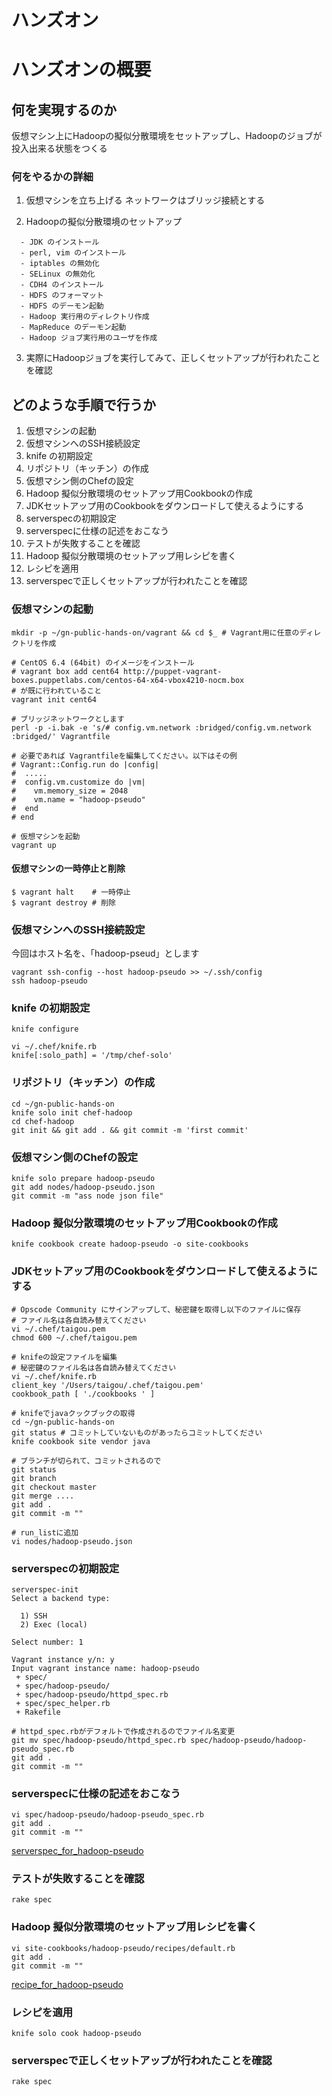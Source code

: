 ハンズオン
===================

# ハンズオンの概要

## 何を実現するのか

仮想マシン上にHadoopの擬似分散環境をセットアップし、Hadoopのジョブが投入出来る状態をつくる

### 何をやるかの詳細

1. 仮想マシンを立ち上げる
   ネットワークはブリッジ接続とする

2. Hadoopの擬似分散環境のセットアップ

```
  - JDK のインストール
  - perl, vim のインストール
  - iptables の無効化
  - SELinux の無効化
  - CDH4 のインストール
  - HDFS のフォーマット
  - HDFS のデーモン起動
  - Hadoop 実行用のディレクトリ作成
  - MapReduce のデーモン起動
  - Hadoop ジョブ実行用のユーザを作成
```

3. 実際にHadoopジョブを実行してみて、正しくセットアップが行われたことを確認

## どのような手順で行うか

1. 仮想マシンの起動
2. 仮想マシンへのSSH接続設定
3. knife の初期設定
4. リポジトリ（キッチン）の作成
5. 仮想マシン側のChefの設定
6. Hadoop 擬似分散環境のセットアップ用Cookbookの作成
7. JDKセットアップ用のCookbookをダウンロードして使えるようにする
8. serverspecの初期設定
9. serverspecに仕様の記述をおこなう
10. テストが失敗することを確認
11. Hadoop 擬似分散環境のセットアップ用レシピを書く
12. レシピを適用
13. serverspecで正しくセットアップが行われたことを確認

### 仮想マシンの起動

```
mkdir -p ~/gn-public-hands-on/vagrant && cd $_ # Vagrant用に任意のディレクトリを作成

# CentOS 6.4 (64bit) のイメージをインストール
# vagrant box add cent64 http://puppet-vagrant-boxes.puppetlabs.com/centos-64-x64-vbox4210-nocm.box
# が既に行われていること
vagrant init cent64

# ブリッジネットワークとします
perl -p -i.bak -e 's/# config.vm.network :bridged/config.vm.network :bridged/' Vagrantfile

# 必要であれば Vagrantfileを編集してください。以下はその例
# Vagrant::Config.run do |config|
#  .....
#  config.vm.customize do |vm|
#    vm.memory_size = 2048
#    vm.name = "hadoop-pseudo"
#  end
# end

# 仮想マシンを起動
vagrant up
```

#### 仮想マシンの一時停止と削除

```
$ vagrant halt    # 一時停止
$ vagrant destroy # 削除
```

### 仮想マシンへのSSH接続設定

今回はホスト名を、「hadoop-pseud」とします

```
vagrant ssh-config --host hadoop-pseudo >> ~/.ssh/config
ssh hadoop-pseudo
```

### knife の初期設定

```
knife configure

vi ~/.chef/knife.rb
knife[:solo_path] = '/tmp/chef-solo'

```

### リポジトリ（キッチン）の作成

```
cd ~/gn-public-hands-on
knife solo init chef-hadoop
cd chef-hadoop
git init && git add . && git commit -m 'first commit'
```

### 仮想マシン側のChefの設定

```
knife solo prepare hadoop-pseudo
git add nodes/hadoop-pseudo.json
git commit -m "ass node json file"
```

### Hadoop 擬似分散環境のセットアップ用Cookbookの作成

```
knife cookbook create hadoop-pseudo -o site-cookbooks
```

### JDKセットアップ用のCookbookをダウンロードして使えるようにする

```
# Opscode Community にサインアップして、秘密鍵を取得し以下のファイルに保存
# ファイル名は各自読み替えてください
vi ~/.chef/taigou.pem
chmod 600 ~/.chef/taigou.pem

# knifeの設定ファイルを編集
# 秘密鍵のファイル名は各自読み替えてください
vi ~/.chef/knife.rb
client_key '/Users/taigou/.chef/taigou.pem'
cookbook_path [ './cookbooks ' ]

# knifeでjavaクックブックの取得
cd ~/gn-public-hands-on
git status # コミットしていないものがあったらコミットしてください
knife cookbook site vendor java

# ブランチが切られて、コミットされるので
git status
git branch
git checkout master
git merge ....
git add .
git commit -m ""

# run_listに追加
vi nodes/hadoop-pseudo.json
```

### serverspecの初期設定

```
serverspec-init
Select a backend type:

  1) SSH
  2) Exec (local)

Select number: 1

Vagrant instance y/n: y
Input vagrant instance name: hadoop-pseudo
 + spec/
 + spec/hadoop-pseudo/
 + spec/hadoop-pseudo/httpd_spec.rb
 + spec/spec_helper.rb
 + Rakefile

# httpd_spec.rbがデフォルトで作成されるのでファイル名変更
git mv spec/hadoop-pseudo/httpd_spec.rb spec/hadoop-pseudo/hadoop-pseudo_spec.rb
git add .
git commit -m ""
```

### serverspecに仕様の記述をおこなう

```
vi spec/hadoop-pseudo/hadoop-pseudo_spec.rb
git add .
git commit -m ""
```

[serverspec_for_hadoop-pseudo](https://github.com/groovenauts/public-hands-on/blob/master/02/hadoop-pseudo_spec.rb)

### テストが失敗することを確認

```
rake spec
```

### Hadoop 擬似分散環境のセットアップ用レシピを書く

```
vi site-cookbooks/hadoop-pseudo/recipes/default.rb
git add .
git commit -m ""
```

[recipe_for_hadoop-pseudo](https://github.com/groovenauts/public-hands-on/blob/master/02/recipe_for_hadoop-pseudo.rb)

### レシピを適用

```
knife solo cook hadoop-pseudo
```

### serverspecで正しくセットアップが行われたことを確認

```
rake spec
```